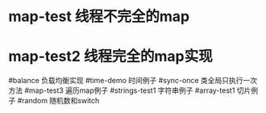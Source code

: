 # map-test 线程不完全的map
# map-test2 线程完全的map实现
#balance 负载均衡实现
#time-demo 时间例子
#sync-once 类全局只执行一次方法
#map-test3 遍历map例子
#strings-test1 字符串例子
#array-test1 切片例子
#random 随机数和switch